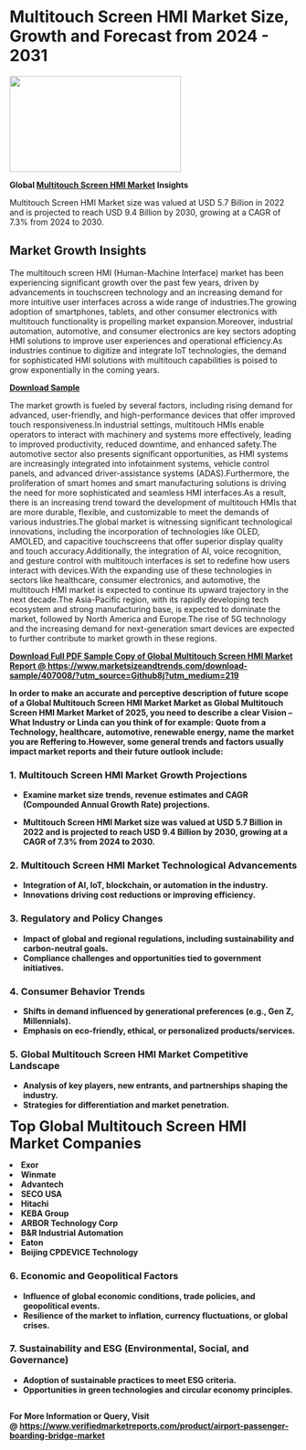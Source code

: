 <H1>Multitouch Screen HMI Market Size, Growth and Forecast from 2024 - 2031</H1><img class="aligncenter size-medium wp-image-584254" src="https://thirdeyenews.in/wp-content/uploads/2024/09/Global-Market-Research-300x168.jpeg" alt="" width="300" height="168" /><p><strong>Global&nbsp;<a href="https://www.marketsizeandtrends.com/download-sample/407008/?utm_source=Github8j?utm_medium=219">Multitouch Screen HMI Market</a> Insights</strong></p><p>Multitouch Screen HMI Market size was valued at USD 5.7 Billion in 2022 and is projected to reach USD 9.4 Billion by 2030, growing at a CAGR of 7.3% from 2024 to 2030.</p><p><h2>Market Growth Insights</h2> <p>The multitouch screen HMI (Human-Machine Interface) market has been experiencing significant growth over the past few years, driven by advancements in touchscreen technology and an increasing demand for more intuitive user interfaces across a wide range of industries.The growing adoption of smartphones, tablets, and other consumer electronics with multitouch functionality is propelling market expansion.Moreover, industrial automation, automotive, and consumer electronics are key sectors adopting HMI solutions to improve user experiences and operational efficiency.As industries continue to digitize and integrate IoT technologies, the demand for sophisticated HMI solutions with multitouch capabilities is poised to grow exponentially in the coming years.</p> <p><strong><a href="#">Download Sample</a></strong></p> <p>The market growth is fueled by several factors, including rising demand for advanced, user-friendly, and high-performance devices that offer improved touch responsiveness.In industrial settings, multitouch HMIs enable operators to interact with machinery and systems more effectively, leading to improved productivity, reduced downtime, and enhanced safety.The automotive sector also presents significant opportunities, as HMI systems are increasingly integrated into infotainment systems, vehicle control panels, and advanced driver-assistance systems (ADAS).Furthermore, the proliferation of smart homes and smart manufacturing solutions is driving the need for more sophisticated and seamless HMI interfaces.As a result, there is an increasing trend toward the development of multitouch HMIs that are more durable, flexible, and customizable to meet the demands of various industries.The global market is witnessing significant technological innovations, including the incorporation of technologies like OLED, AMOLED, and capacitive touchscreens that offer superior display quality and touch accuracy.Additionally, the integration of AI, voice recognition, and gesture control with multitouch interfaces is set to redefine how users interact with devices.With the expanding use of these technologies in sectors like healthcare, consumer electronics, and automotive, the multitouch HMI market is expected to continue its upward trajectory in the next decade.The Asia-Pacific region, with its rapidly developing tech ecosystem and strong manufacturing base, is expected to dominate the market, followed by North America and Europe.The rise of 5G technology and the increasing demand for next-generation smart devices are expected to further contribute to market growth in these regions.<p><strong><a href="#"></p><p><span class=""><strong>Download Full PDF Sample Copy of Global Multitouch Screen HMI Market Report</strong> @ <a href="https://www.marketsizeandtrends.com/download-sample/407008/?utm_source=Github8j?utm_medium=219" target="_blank">https://www.marketsizeandtrends.com/download-sample/407008/?utm_source=Github8j?utm_medium=219</a></span></p><p>In order to make an accurate and perceptive description of future scope of a Global&nbsp;Multitouch Screen HMI Market Market as Global&nbsp;Multitouch Screen HMI Market Market of 2025, you need to describe a clear Vision &ndash; What Industry or Linda can you think of for example: Quote from a Technology, healthcare, automotive, renewable energy, name the market you are Reffering to.However, some general trends and factors usually impact market reports and their future outlook include:</p><h3>1.&nbsp;<strong>Multitouch Screen HMI Market Growth Projections</strong></h3><ul><li>Examine market size trends, revenue estimates and CAGR (Compounded Annual Growth Rate) projections.</li><li><p>Multitouch Screen HMI Market size was valued at USD 5.7 Billion in 2022 and is projected to reach USD 9.4 Billion by 2030, growing at a CAGR of 7.3% from 2024 to 2030.</p></li></ul><h3>2.&nbsp;<strong>Multitouch Screen HMI Market Technological Advancements</strong></h3><ul><li>Integration of AI, IoT, blockchain, or automation in the industry.</li><li>Innovations driving cost reductions or improving efficiency.</li></ul><h3>3.&nbsp;<strong>Regulatory and Policy Changes</strong></h3><ul><li>Impact of global and regional regulations, including sustainability and carbon-neutral goals.</li><li>Compliance challenges and opportunities tied to government initiatives.</li></ul><h3>4.&nbsp;<strong>Consumer Behavior Trends</strong></h3><ul><li>Shifts in demand influenced by generational preferences (e.g., Gen Z, Millennials).</li><li>Emphasis on eco-friendly, ethical, or personalized products/services.</li></ul><h3>5.&nbsp;<strong>Global Multitouch Screen HMI Market Competitive Landscape</strong></h3><ul><li>Analysis of key players, new entrants, and partnerships shaping the industry.</li><li>Strategies for differentiation and market penetration.</li></ul><p data-pm-slice="1 1 []"><span style="color: inherit; font-family: inherit; font-size: 25px;">Top Global Multitouch Screen HMI Market Companies</span></p><div class="" data-test-id=""><p><li>Exor</li><li> Winmate</li><li> Advantech</li><li> SECO USA</li><li> Hitachi</li><li> KEBA Group</li><li> ARBOR Technology Corp</li><li> B&R Industrial Automation</li><li> Eaton</li><li> Beijing CPDEVICE Technology</li></p></div><h3>6.&nbsp;<strong>Economic and Geopolitical Factors</strong></h3><ul><li>Influence of global economic conditions, trade policies, and geopolitical events.</li><li>Resilience of the market to inflation, currency fluctuations, or global crises.</li></ul><h3>7.&nbsp;<strong>Sustainability and ESG (Environmental, Social, and Governance)</strong></h3><ul><li>Adoption of sustainable practices to meet ESG criteria.</li><li>Opportunities in green technologies and circular economy principles.</li></ul><h2><strong style="font-size: 14px;">For More Information or Query, Visit @&nbsp;</strong><a style="background-color: #ffffff; font-size: 14px;" href="https://www.marketsizeandtrends.com/report/multitouch-screen-hmi-market/" target="_blank">https://www.verifiedmarketreports.com/product/airport-passenger-boarding-bridge-market</a></h2>